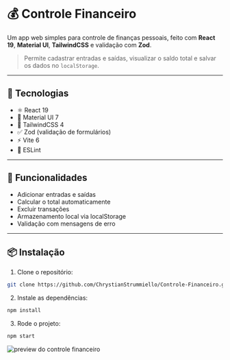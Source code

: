 # 💰 Controle Financeiro

Um app web simples para controle de finanças pessoais, feito com **React 19**, **Material UI**, **TailwindCSS** e validação com **Zod**.

> Permite cadastrar entradas e saídas, visualizar o saldo total e salvar os dados no `localStorage`.

---

## 🚀 Tecnologias

- ⚛️ React 19
- 🎨 Material UI 7
- 💨 TailwindCSS 4
- ✅ Zod (validação de formulários)
- ⚡ Vite 6
- 🧹 ESLint

---

## 🧪 Funcionalidades

- Adicionar entradas e saídas
- Calcular o total automaticamente
- Excluir transações
- Armazenamento local via localStorage
- Validação com mensagens de erro

---

## 📦 Instalação

1. Clone o repositório:

```bash
git clone https://github.com/ChrystianStrummiello/Controle-Financeiro.git
```
2. Instale as dependências:
```bash
npm install
```
3. Rode o projeto: 
```bash
npm start
```
![preview do controle financeiro]([https://i.imgur.com/abc123.png](https://imgur.com/a/ZAUpTv2))

